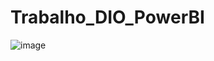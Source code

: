# Trabalho_DIO_PowerBI

![image](https://github.com/filipeleit/Trabalho_DIO_PowerBI/assets/138604798/b86bfd57-1517-4b2b-930a-1b8d4ae7bcfa)


